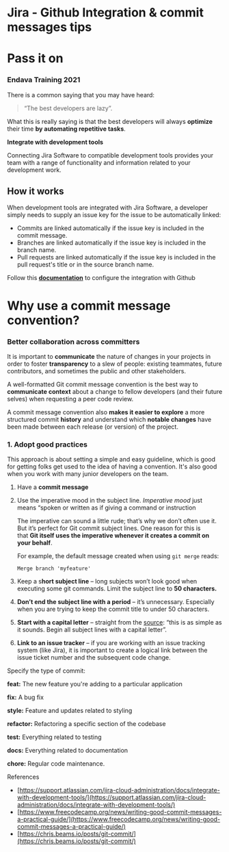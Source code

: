# Jira - Github Integration & commit messages tips
# Pass it on

### Endava Training 2021

There is a common saying that you may have heard:

> “The best developers are lazy”.
> 

What this is really saying is that the best developers will always **optimize** their time **by automating repetitive tasks**.

**Integrate with development tools**

Connecting Jira Software to compatible development tools provides your team with a range of functionality and information related to your development work.

## **How it works**

When development tools are integrated with Jira Software, a developer simply needs to supply an issue key for the issue to be automatically linked:

- Commits are linked automatically if the issue key is included in the commit message.
- Branches are linked automatically if the issue key is included in the branch name.
- Pull requests are linked automatically if the issue key is included in the pull request's title or in the source branch name.

Follow this [**documentation**](https://support.atlassian.com/jira-cloud-administration/docs/integrate-with-github/) to configure the integration with Github

# Why use a commit message convention?

### **Better collaboration across committers**

It is important to **communicate** the nature of changes in your projects in order to foster **transparency** to a slew of people: existing teammates, future contributors, and sometimes the public and other stakeholders. 

A well-formatted Git commit message convention is the best way to **communicate context** about a change to fellow developers (and their future selves) when requesting a peer code review. 

A commit message convention also **makes it easier to explore** a more structured commit **history** and understand which **notable changes** have been made between each release (or version) of the project.

### **1. Adopt good practices**

This approach is about setting a simple and easy guideline, which is good for getting folks get used to the idea of having a convention. It's also good when you work with many junior developers on the team. 

1. Have a **commit message** 
2. Use the imperative mood in the subject line. *Imperative mood* just means “spoken or written as if giving a command or instruction
    
    The imperative can sound a little rude; that’s why we don’t often use it. But it’s perfect for Git commit subject lines. One reason for this is that **Git itself uses the imperative whenever it creates a commit on your behalf**.
    
    For example, the default message created when using `git merge` reads:
    
    `Merge branch 'myfeature'`
    
3. Keep a s**hort subject line** – long subjects won’t look good when executing some git commands. Limit the subject line to **50 characters.**
4. **Don’t end the subject line with a period** – it’s unnecessary. Especially when you are trying to keep the commit title to under 50 characters.
5. **Start with a capital letter** – straight from the [source](https://chris.beams.io/posts/git-commit/#capitalize): “this is as simple as it sounds. Begin all subject lines with a capital letter”.
6. **Link to an issue tracker** – if you are working with an issue tracking system (like Jira), it is important to create a logical link between the issue ticket number and the subsequent code change.

Specify the type of commit:

**feat:** The new feature you're adding to a particular application

**fix:** A bug fix

**style:** Feature and updates related to styling

**refactor:** Refactoring a specific section of the codebase

**test:** Everything related to testing

**docs:** Everything related to documentation

**chore:** Regular code maintenance.

References

- [https://support.atlassian.com/jira-cloud-administration/docs/integrate-with-development-tools/](https://support.atlassian.com/jira-cloud-administration/docs/integrate-with-development-tools/)
- [https://www.freecodecamp.org/news/writing-good-commit-messages-a-practical-guide/](https://www.freecodecamp.org/news/writing-good-commit-messages-a-practical-guide/)
- [https://chris.beams.io/posts/git-commit/](https://chris.beams.io/posts/git-commit/)
